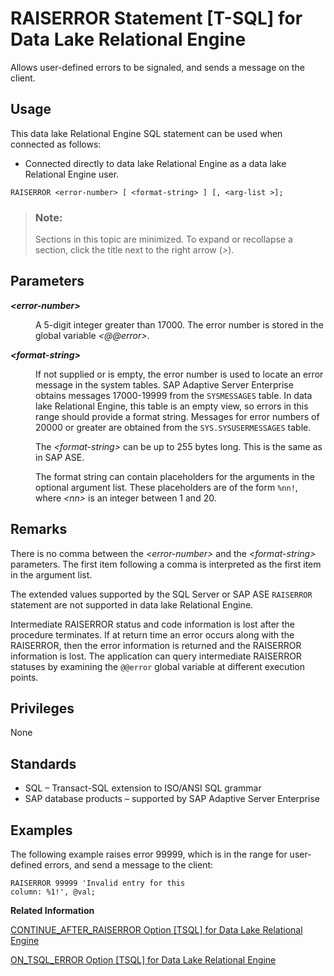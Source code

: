 <!-- loioa6227d8984f210159ad580e8826fdac0 -->

# RAISERROR Statement \[T-SQL\] for Data Lake Relational Engine

Allows user-defined errors to be signaled, and sends a message on the client.



<a name="loioa6227d8984f210159ad580e8826fdac0__section_ovp_dvr_znb"/>

## Usage

This data lake Relational Engine SQL statement can be used when connected as follows:

-   Connected directly to data lake Relational Engine as a data lake Relational Engine user.



```
RAISERROR <error-number> [ <format-string> ] [, <arg-list >];
```



> ### Note:  
> Sections in this topic are minimized. To expand or recollapse a section, click the title next to the right arrow \(*\>*\).



<a name="loioa6227d8984f210159ad580e8826fdac0__IQ_Parameters"/>

## Parameters


<dl>
<dt><b>

*<error-number\>*

</b></dt>
<dd>

A 5-digit integer greater than 17000. The error number is stored in the global variable *<@@error\>*.



</dd><dt><b>

*<format-string\>*

</b></dt>
<dd>

If not supplied or is empty, the error number is used to locate an error message in the system tables. SAP Adaptive Server Enterprise obtains messages 17000-19999 from the `SYSMESSAGES` table. In data lake Relational Engine, this table is an empty view, so errors in this range should provide a format string. Messages for error numbers of 20000 or greater are obtained from the `SYS.SYSUSERMESSAGES` table.

The *<format-string\>* can be up to 255 bytes long. This is the same as in SAP ASE.

The format string can contain placeholders for the arguments in the optional argument list. These placeholders are of the form `%nn!`, where *<nn\>* is an integer between 1 and 20.



</dd>
</dl>



<a name="loioa6227d8984f210159ad580e8826fdac0__IQ_Usage"/>

## Remarks

There is no comma between the *<error-number\>* and the *<format-string\>* parameters. The first item following a comma is interpreted as the first item in the argument list.

The extended values supported by the SQL Server or SAP ASE `RAISERROR` statement are not supported in data lake Relational Engine.

Intermediate RAISERROR status and code information is lost after the procedure terminates. If at return time an error occurs along with the RAISERROR, then the error information is returned and the RAISERROR information is lost. The application can query intermediate RAISERROR statuses by examining the `@@error` global variable at different execution points.



<a name="loioa6227d8984f210159ad580e8826fdac0__IQ_Permissions"/>

## Privileges

None



<a name="loioa6227d8984f210159ad580e8826fdac0__IQ_Standards"/>

## Standards

-   SQL – Transact-SQL extension to ISO/ANSI SQL grammar
-   SAP database products – supported by SAP Adaptive Server Enterprise



<a name="loioa6227d8984f210159ad580e8826fdac0__IQ_Examples"/>

## Examples

The following example raises error 99999, which is in the range for user-defined errors, and send a message to the client:

```
RAISERROR 99999 'Invalid entry for this 
column: %1!', @val;
```

**Related Information**  


[CONTINUE\_AFTER\_RAISERROR Option \[TSQL\] for Data Lake Relational Engine](../090-database-options/continue-after-raiserror-option-tsql-for-data-lake-relational-engine-a62fea0.md "Controls behavior following a RAISERROR statement.")

[ON\_TSQL\_ERROR Option \[TSQL\] for Data Lake Relational Engine](../090-database-options/on-tsql-error-option-tsql-for-data-lake-relational-engine-a646abe.md "Controls error handling in stored procedures.")

